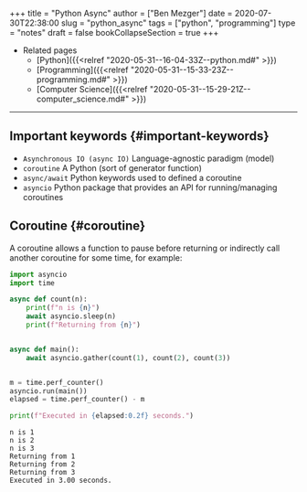 +++
title = "Python Async"
author = ["Ben Mezger"]
date = 2020-07-30T22:38:00
slug = "python_async"
tags = ["python", "programming"]
type = "notes"
draft = false
bookCollapseSection = true
+++

-   Related pages
    -   [Python]({{<relref "2020-05-31--16-04-33Z--python.md#" >}})
    -   [Programming]({{<relref "2020-05-31--15-33-23Z--programming.md#" >}})
    -   [Computer Science]({{<relref "2020-05-31--15-29-21Z--computer_science.md#" >}})

---


## Important keywords {#important-keywords}

-   `Asynchronous IO (async IO)` Language-agnostic paradigm (model)
-   `coroutine` A Python (sort of generator function)
-   `async/await` Python keywords used to defined a coroutine
-   `asyncio` Python package that provides an API for running/managing coroutines


## Coroutine {#coroutine}

A coroutine allows a function to pause before returning or indirectly call
another coroutine for some time, for example:

```python
import asyncio
import time

async def count(n):
    print(f"n is {n}")
    await asyncio.sleep(n)
    print(f"Returning from {n}")


async def main():
    await asyncio.gather(count(1), count(2), count(3))


m = time.perf_counter()
asyncio.run(main())
elapsed = time.perf_counter() - m

print(f"Executed in {elapsed:0.2f} seconds.")
```

```text
n is 1
n is 2
n is 3
Returning from 1
Returning from 2
Returning from 3
Executed in 3.00 seconds.
```
